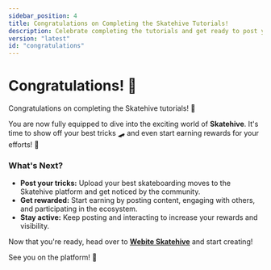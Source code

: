 ```yaml
---
sidebar_position: 4
title: Congratulations on Completing the Skatehive Tutorials!  
description: Celebrate completing the tutorials and get ready to post your tricks, earn rewards, and stay active within the Skatehive community. Start creating and engage with the platform to increase your visibility and rewards!
version: "latest"
id: "congratulations"
---
```


# Congratulations! 🎉

Congratulations on completing the Skatehive tutorials! 🎉

You are now fully equipped to dive into the exciting world of **Skatehive**. It's time to show off your best tricks 🛹 and even start earning rewards for your efforts! 🤑

### What's Next?
- **Post your tricks:** Upload your best skateboarding moves to the Skatehive platform and get noticed by the community.
- **Get rewarded:** Start earning by posting content, engaging with others, and participating in the ecosystem.
- **Stay active:** Keep posting and interacting to increase your rewards and visibility.

Now that you're ready, head over to <a href="https://skatehive.app/" class="button-link" target="_blank">**Webite Skatehive**</a> and start creating!

See you on the platform! 👋

